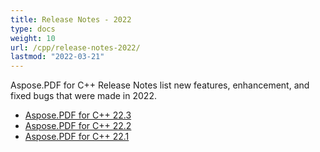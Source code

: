 ```yaml
---
title: Release Notes - 2022
type: docs
weight: 10
url: /cpp/release-notes-2022/
lastmod: "2022-03-21"
---
```

Aspose.PDF for C++ Release Notes list new features, enhancement, and fixed bugs that were made in 2022.

- [Aspose.PDF for C++ 22.3](/pdf/cpp/aspose-pdf-for-cpp-22-3-release-notes/)
- [Aspose.PDF for C++ 22.2](/pdf/cpp/aspose-pdf-for-cpp-22-2-release-notes/)
- [Aspose.PDF for C++ 22.1](/pdf/cpp/aspose-pdf-for-cpp-22-1-release-notes/)
